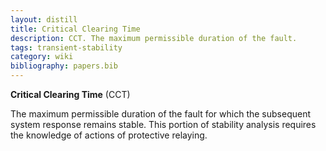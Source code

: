 ```yaml
---
layout: distill
title: Critical Clearing Time
description: CCT. The maximum permissible duration of the fault.
tags: transient-stability
category: wiki
bibliography: papers.bib
---
```


**Critical Clearing Time** (CCT) <d-cite key="kundur2004stability"></d-cite>

The maximum permissible duration of the fault for which the subsequent system response remains stable. This portion of stability analysis requires the knowledge of actions of protective relaying.

<br>

